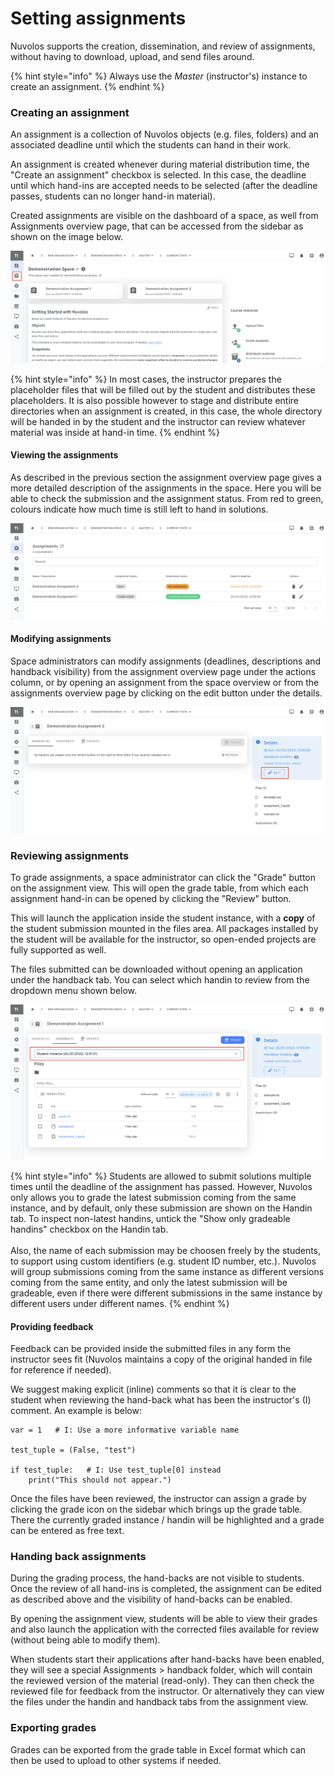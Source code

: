 # Setting assignments

Nuvolos supports the creation, dissemination, and review of assignments, without having to download, upload, and send files around.

{% hint style="info" %}
Always use the _Master_ (instructor's) instance to create an assignment.
{% endhint %}

### Creating an assignment

An assignment is a collection of Nuvolos objects (e.g. files, folders) and an associated deadline until which the students can hand in their work.

An assignment is created whenever during material distribution time, the "Create an assignment" checkbox is selected. In this case, the deadline until which hand-ins are accepted needs to be selected (after the deadline passes, students can no longer hand-in material).

Created assignments are visible on the dashboard of a space, as well from Assignments overview page, that can be accessed from the sidebar as shown on the image below.

![](<../../../.gitbook/assets/Screenshot 2022-01-27 at 13.33.16.png>)

{% hint style="info" %}
In most cases, the instructor prepares the placeholder files that will be filled out by the student and distributes these placeholders. It is also possible however to stage and distribute entire directories when an assignment is created, in this case, the whole directory will be handed in by the student and the instructor can review whatever material was inside at hand-in time.
{% endhint %}

#### Viewing the assignments

As described in the previous section the assignment overview page gives a more detailed description of the assignments in the space. Here you will be able to check the submission and the assignment  status.  From red to green, colours indicate how much time is still left to hand in solutions.

![](<../../../.gitbook/assets/Screenshot 2022-01-27 at 15.18.46.png>)

#### Modifying assignments

Space administrators can modify assignments (deadlines, descriptions and handback visibility) from the assignment overview page under the actions column, or by opening an assignment from the space overview or from the assignments overview page by clicking on the edit button under the details.

![](<../../../.gitbook/assets/Screenshot 2022-01-27 at 13.47.31.png>)

### Reviewing assignments

To grade assignments, a space administrator can click the "Grade" button on the assignment  view. This will open the grade table, from which each assignment hand-in can be opened by clicking the "Review" button.

This will launch the application inside the student instance, with a **copy** of the student submission mounted in the files area. All packages installed by the student will be available for the instructor, so open-ended projects are fully supported as well.

The files submitted can be downloaded without opening an application under the handback tab. You can select which handin to review from the dropdown menu shown below.

![](<../../../.gitbook/assets/Screenshot 2022-01-27 at 15.05.17.png>)

{% hint style="info" %}
Students are allowed to submit solutions multiple times until the deadline of the assignment has passed. However, Nuvolos only allows you to grade the latest submission coming from the same instance, and by default, only these submission are shown on the Handin tab. To inspect non-latest handins, untick the "Show only gradeable handins" checkbox on the Handin tab.\
\
Also, the name of each submission may be choosen freely by the students, to support using custom identifiers (e.g. student ID number, etc.). Nuvolos will group submissions coming from the same instance as different versions coming from the same entity, and only the latest submission will be gradeable, even if there were different submissions in the same instance by different users under different names.
{% endhint %}

#### Providing feedback

Feedback can be provided inside the submitted files in any form the instructor sees fit (Nuvolos maintains a copy of the original handed in file for reference if needed).&#x20;

We suggest making explicit (inline) comments so that it is clear to the student when reviewing the hand-back what has been the instructor's (I) comment. An example is below:

```
var = 1   # I: Use a more informative variable name

test_tuple = (False, "test")

if test_tuple:   # I: Use test_tuple[0] instead
    print("This should not appear.")
```

Once the files have been reviewed, the instructor can assign a grade by clicking the grade icon on the sidebar which brings up the grade table. There the currently graded instance / handin will be highlighted and a grade can be entered as free text.

### Handing back assignments

During the grading process, the hand-backs are not visible to students. Once the review of all hand-ins is completed, the assignment can be edited as described above and the visibility of hand-backs can be enabled.&#x20;

By opening the assignment view, students will be able to view their grades and also launch the application with the corrected files available for review (without being able to modify them).

When students start their applications after hand-backs have been enabled, they will see a special Assignments > handback folder, which will contain the reviewed version of the material (read-only). They can then check the reviewed file for feedback from the instructor. Or alternatively they can view the files under the handin and handback tabs from the assignment view.

### Exporting grades

Grades can be exported from the grade table in Excel format which can then be used to upload to other systems if needed.
